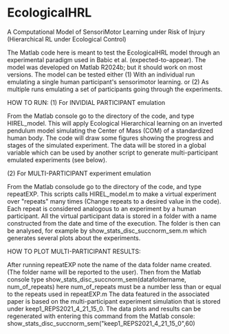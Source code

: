 # EcologicalHRL
A Computational Model of SensoriMotor Learning under Risk of Injury (Hierarchical RL under Ecological Control)

The Matlab code here is meant to test the EcologicalHRL model through an experimental paradigm used in
Babic et al. (expected-to-appear). 
The model was developed on Matlab R2024b; but it should work on most versions.
The model can be tested either
(1) With an individual run emulating a single human participant's sensorimotor learning. 
or
(2) As multiple runs emulating a set of participants going through the experiments.


HOW TO RUN:
(1) For INVIDIAL PARTICIPANT emulation

From the Matlab console go to the directory of the code, and type HIREL_model.
This will apply Ecological Hierarchical learning on an inverted pendulum model 
simulating the Center of Mass (COM) of a standardized human body. The code will 
draw some figures showing the progress and stages of the simulated experiment.
The data will be stored in a global variable which can be used by another 
script to generate multi-participant emulated experiments (see below). 

(2) For MULTI-PARTICIPANT experiment emulation

From the Matlab consolude  go to the directory of the code, and type repeatEXP.
This scripts calls HIREL_model.m to make a virtual experiment over "repeats" many
times (Change repeats to a desired value in the code). 
Each repeat is considered analogous to an experiment by a human participant.
All the virtual participant data is stored in a folder with a name constructed from the date 
and time of the execution. The folder is then can be analysed, for example by 
show_stats_disc_succnorm_sem.m which generates several plots about the experiments.

HOW TO PLOT MULTI-PARTICIPANT RESULTS:

After running repeatEXP note the name of the data folder name created.
(The folder name will be reported to the user). Then from the Matlab console type
 show_stats_disc_succnorm_sem(datafoldername, num_of_repeats) here num_of_repeats 
must be a number less than or equal to the repeats used in repeatEXP.m
The data featured in the associated paper is based on the multi-participant 
experiment simulation that is stored under keep1_REPS2021_4_21_15_0.
The data plots and results can be regenerated with entering this command from
the Matlab console: show_stats_disc_succnorm_sem("keep1_REPS2021_4_21_15_0",60)


 